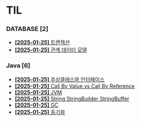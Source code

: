 # TIL
 
### DATABASE [2]
- [**[2025-01-25]**  트랜잭션](https://github.com/A-lass/TIL/blob/main/DATABASE/트랜잭션.md)
- [**[2025-01-25]**  관계 데이터 모델](https://github.com/A-lass/TIL/blob/main/DATABASE/관계_데이터_모델.md)
### Java [6]
- [**[2025-01-25]**  추상클래스와 인터페이스](https://github.com/A-lass/TIL/blob/main/Java/추상클래스와_인터페이스.md)
- [**[2025-01-25]**  Call By Value vs Call By Reference](https://github.com/A-lass/TIL/blob/main/Java/Call_By_Value_vs_Call_By_Reference.md)
- [**[2025-01-25]**  JVM](https://github.com/A-lass/TIL/blob/main/Java/JVM.md)
- [**[2025-01-25]**  String StringBuilder StringBuffer](https://github.com/A-lass/TIL/blob/main/Java/String_StringBuilder_StringBuffer.md)
- [**[2025-01-25]**  GC](https://github.com/A-lass/TIL/blob/main/Java/GC.md)
- [**[2025-01-25]**  동기화](https://github.com/A-lass/TIL/blob/main/Java/동기화.md)
